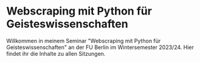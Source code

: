 # Webscraping mit Python für Geisteswissenschaften

Willkommen in meinem Seminar "Webscraping mit Python für Geisteswissenschaften" an der FU Berlin im Wintersemester 2023/24. Hier findet ihr die Inhalte zu allen Sitzungen. 


```{tableofcontents}
```
